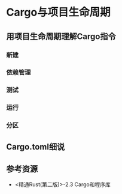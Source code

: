 # Cargo与项目生命周期

<!--ts-->
<!--te-->

## 用项目生命周期理解Cargo指令

### 新建

### 依赖管理

### 测试

### 运行

### 分区

## Cargo.toml细说

## 参考资源
- <精通Rust(第二版)>-2.3 Cargo和程序库